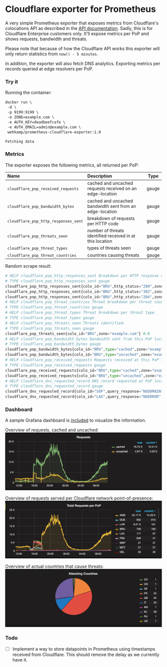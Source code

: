 # Cloudflare exporter for Prometheus

A very simple Prometheus exporter that exposes metrics from Cloudflare's colocations API as described in the [API documentation](https://api.cloudflare.com/#zone-analytics-analytics-by-co-locations). Sadly, this is for Cloudflare Enterprise customers only.
It'll expose metrics per PoP and shows requests, bandwidth and threats.

Please note that because of how the Cloudflare API works this exporter will only return statistics from `now() - 5 minutes`.

In addition, the exporter will also fetch DNS analytics. Exporting metrics per records queried at edge resolvers per PoP.

### Try it

Running the container:

```
docker run \
 -d \
 -p 9199:9199 \
 -e ZONE=example.com \
 -e AUTH_KEY=deadbeefcafe \
 -e AUTH_EMAIL=admin@example.com \
 wehkamp/prometheus-cloudflare-exporter:1.0
```
```
Fetching data
```

### Metrics
The exporter exposes the following metrics, all returned per PoP:

| Name                                 | Description                                               |  Type |
|:-------------------------------------|:----------------------------------------------------------|:-----:|
| `cloudflare_pop_received_requests`   | cached and uncached requests received on an edge-location | gauge |
| `cloudflare_pop_bandwidth_bytes`     | cached and uncached bandwidth sent from an edge-location  | gauge |
| `cloudflare_pop_http_responses_sent` | breakdown of requests per HTTP code                       | gauge |
| `cloudflare_pop_threats_seen`        | number of threats identified received in at this location | gauge |
| `cloudflare_pop_threat_types`        | types of threats seen                                     | gauge |
| `cloudflare_pop_threat_countries`    | countries causing threats                                 | gauge |

Random scrape result:

```python
# HELP cloudflare_pop_http_responses_sent Breakdown per HTTP response code.
# TYPE cloudflare_pop_http_responses_sent gauge
cloudflare_pop_http_responses_sent{colo_id="BRU",http_status="200",zone="example.com"} 25.0
cloudflare_pop_http_responses_sent{colo_id="BRU",http_status="302",zone="example.com"} 1.0
cloudflare_pop_http_responses_sent{colo_id="BRU",http_status="204",zone="example.com"} 2.0
# HELP cloudflare_pop_threat_countries Threat breakdown per threat country.
# TYPE cloudflare_pop_threat_countries gauge
# HELP cloudflare_pop_threat_types Threat breakdown per threat type.
# TYPE cloudflare_pop_threat_types gauge
# HELP cloudflare_pop_threats_seen Threats identified.
# TYPE cloudflare_pop_threats_seen gauge
cloudflare_pop_threats_seen{colo_id="BRU",zone="example.com"} 0.0
# HELP cloudflare_pop_bandwidth_bytes Bandwidth sent from this PoP location.
# TYPE cloudflare_pop_bandwidth_bytes gauge
cloudflare_pop_bandwidth_bytes{colo_id="BRU",type="cached",zone="example.com"} 404362.0
cloudflare_pop_bandwidth_bytes{colo_id="BRU",type="uncached",zone="example.com"} 68411.0
# HELP cloudflare_pop_received_requests Requests received at this PoP location.
# TYPE cloudflare_pop_received_requests gauge
cloudflare_pop_received_requests{colo_id="BRU",type="cached",zone="example.com"} 10.0
cloudflare_pop_received_requests{colo_id="BRU",type="uncached",zone="example.com"} 18.0
# HELP cloudflare_dns_requested_record DNS record requested at PoP location.
# TYPE cloudflare_dns_requested_record gauge
cloudflare_dns_requested_record{colo_id="SOF",query_response="NXDOMAIN",record_name="qlgijqgzsd.wehkamp.com",record_type="A",zone="wehkamp.com"} 1.0
cloudflare_dns_requested_record{colo_id="LAX",query_response="NOERROR",record_name="www.wehkamp.com",record_type="A",zone="wehkamp.com"} 5.0
```

### Dashboard

A sample Grafana dashboard is [included](grafana-cloudflare-dashboard.json) to visualize the information.

Overview of requests, cached and uncached:
![Requests](./docs/assets/requests_total.png)

Overview of requests served per Cloudflare network point-of-presence:
![Requests per PoP](./docs/assets/requests_per_pop.png)

Overview of actual countries that cause threats:
![Attacking Countries](./docs/assets/threats.png)

### Todo

- [ ] Implement a way to store datapoints in Prometheus using timestamps received from Cloudflare. This should remove the delay as we currently have it.

